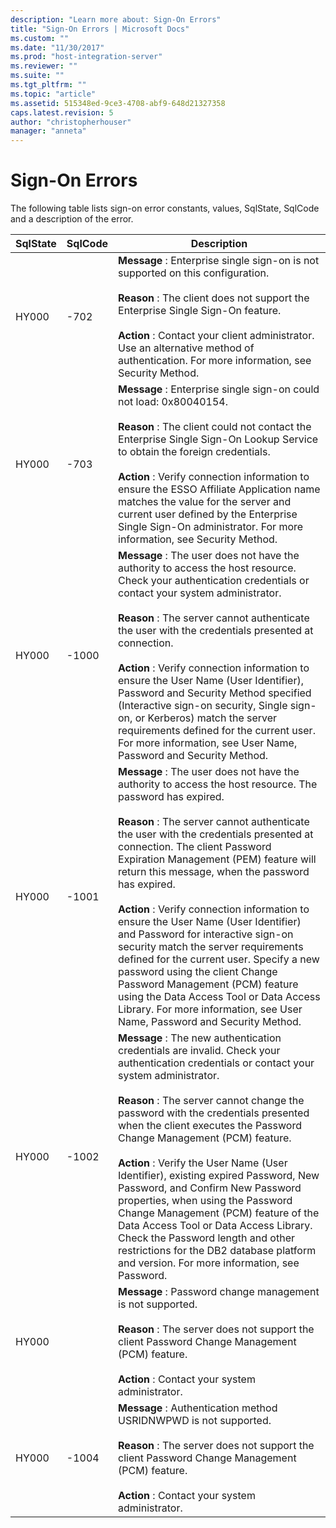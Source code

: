 ```yaml
---
description: "Learn more about: Sign-On Errors"
title: "Sign-On Errors | Microsoft Docs"
ms.custom: ""
ms.date: "11/30/2017"
ms.prod: "host-integration-server"
ms.reviewer: ""
ms.suite: ""
ms.tgt_pltfrm: ""
ms.topic: "article"
ms.assetid: 515348ed-9ce3-4708-abf9-648d21327358
caps.latest.revision: 5
author: "christopherhouser"
manager: "anneta"
---
```

# Sign-On Errors
The following table lists sign-on error constants, values, SqlState, SqlCode and a description of the error.  
  
|SqlState|SqlCode|Description|  
|-|-|-|  
|HY000|-702|**Message** : Enterprise single sign-on is not supported on this configuration.<br /><br /> **Reason** : The client does not support the Enterprise Single Sign-On feature.<br /><br /> **Action** : Contact your client administrator. Use an alternative method of authentication. For more information, see Security Method.|  
|HY000|-703|**Message** : Enterprise single sign-on could not load: 0x80040154.<br /><br /> **Reason** : The client could not contact the Enterprise Single Sign-On Lookup Service to obtain the foreign credentials.<br /><br /> **Action** : Verify connection information to ensure the ESSO Affiliate Application name matches the value for the server and current user defined by the Enterprise Single Sign-On administrator. For more information, see Security Method.|  
|HY000|-1000|**Message** : The user does not have the authority to access the host resource. Check your authentication credentials or contact your system administrator.<br /><br /> **Reason** : The server cannot authenticate the user with the credentials presented at connection.<br /><br /> **Action** : Verify connection information to ensure the User Name (User Identifier), Password and Security Method specified (Interactive sign-on security, Single sign-on, or Kerberos) match the server requirements defined for the current user. For more information, see User Name, Password and Security Method.|  
|HY000|-1001|**Message** : The user does not have the authority to access the host resource. The password has expired.<br /><br /> **Reason** : The server cannot authenticate the user with the credentials presented at connection. The client Password Expiration Management (PEM) feature will return this message, when the password has expired.<br /><br /> **Action** : Verify connection information to ensure the User Name (User Identifier) and Password for interactive sign-on security match the server requirements defined for the current user. Specify a new password using the client Change Password Management (PCM) feature using the Data Access Tool or Data Access Library. For more information, see User Name, Password and Security Method.|  
|HY000|-1002|**Message** : The new authentication credentials are invalid. Check your authentication credentials or contact your system administrator.<br /><br /> **Reason** : The server cannot change the password with the credentials presented when the client executes the Password Change Management (PCM) feature.<br /><br /> **Action** : Verify the User Name (User Identifier), existing expired Password, New Password, and Confirm New Password properties, when using the Password Change Management (PCM) feature of the Data Access Tool or Data Access Library. Check the Password length and other restrictions for the DB2 database platform and version. For more information, see Password.|  
|HY000||**Message** : Password change management is not supported.<br /><br /> **Reason** : The server does not support the client Password Change Management (PCM) feature.<br /><br /> **Action** : Contact your system administrator.|  
|HY000|-1004|**Message** : Authentication method USRIDNWPWD is not supported.<br /><br /> **Reason** : The server does not support the client Password Change Management (PCM) feature.<br /><br /> **Action** : Contact your system administrator.|
